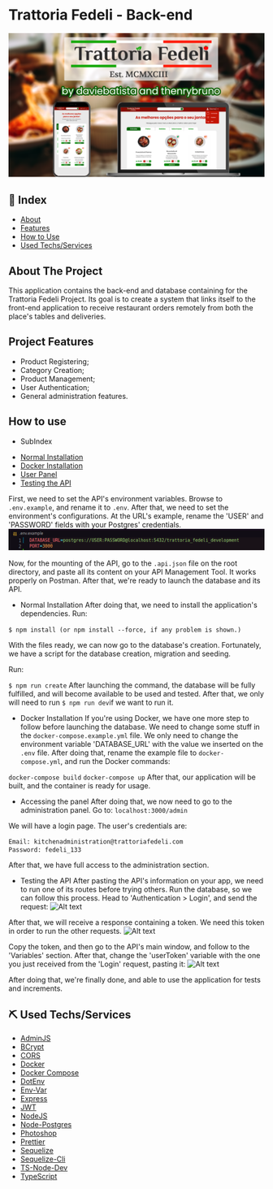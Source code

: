 # Trattoria Fedeli - Back-end
![Alt text](image.png)

## 📖 Index
- [About](#about-it)
- [Features](#features)
- [How to Use](#how-to-use)
- [Used Techs/Services](#techs-used)

## About The Project <a name = "about-it"></a>
This application contains the back-end and database containing for the Trattoria Fedeli Project. Its goal is to create a system that links itself to the front-end application to receive restaurant orders remotely from both the place's tables and deliveries.


## Project Features <a name = "features"></a>
- Product Registering;
- Category Creation;
- Product Management;
- User Authentication;
- General administration features.

## How to use <a name = "how-to-use"></a>
* SubIndex
- [Normal Installation](#normal-install)
- [Docker Installation](#docker-install)
- [User Panel](#user-panel)
- [Testing the API](#api-testing)


First, we need to set the API's environment variables. Browse to ```.env.example```, and rename it to ```.env```.
After that, we need to set the environment's configurations. At the URL's example, rename the 'USER' and 'PASSWORD' fields with your Postgres' credentials.
![Alt text](image-2.png)

Now, for the mounting of the API, go to the ```.api.json``` file on the root directory, and paste all its content on your API Management Tool. It works properly on Postman.
After that, we're ready to launch the database and its API.

* Normal Installation <a name = "normal-install"></a>
After doing that, we need to install the application's dependencies. Run:

```$ npm install (or npm install --force, if any problem is shown.)```

With the files ready, we can now go to the database's creation. Fortunately, we have a script for the database creation, migration and seeding.

Run:

```$ npm run create```
After launching the command, the database will be fully fulfilled, and will become available to be used and tested. After that, we only will need to run ```$ npm run dev```if we want to run it.

* Docker Installation <a name = "docker-install"></a>
If you're using Docker, we have one more step to follow before launching the database. We need to change some stuff in the ```docker-compose.example.yml``` file. We only need to change the environment variable 'DATABASE_URL' with the value we inserted on the ```.env``` file. After doing that, rename the example file to ```docker-compose.yml```, and run the Docker commands:

```docker-compose build```
```docker-compose up```
After that, our application will be built, and the container is ready for usage.

* Accessing the panel <a name = "user-panel"></a>
After doing that, we now need to go to the administration panel.
Go to:
```localhost:3000/admin```

We will have a login page. The user's credentials are:
```
Email: kitchenadministration@trattoriafedeli.com
Password: fedeli_133
```
After that, we have full access to the administration section.

* Testing the API <a name = "api-testing"></a>
After pasting the API's information on your app, we need to run one of its routes before trying others. Run the database, so we can follow this process.
Head to 'Authentication > Login', and send the request:
![Alt text](image-3.png)

After that, we will receive a response containing a token. We need this token in order to run the other requests.
![Alt text](image-4.png)

Copy the token, and then go to the API's main window, and follow to the 'Variables' section.
After that, change the 'userToken' variable with the one you just received from the 'Login' request, pasting it:
![Alt text](image-5.png)

After doing that, we're finally done, and able to use the application for tests and increments.

## ⛏ Used Techs/Services <a name = "techs-used"></a>
- [AdminJS](https://www.npmjs.com/package/adminjs)
- [BCrypt](https://www.npmjs.com/package/bcrypt)
- [CORS](https://www.npmjs.com/package/cors)
- [Docker](https://www.docker.com/)
- [Docker Compose](https://docs.docker.com/compose/gettingstarted/)
- [DotEnv](https://www.npmjs.com/package/dotenv)
- [Env-Var](https://www.npmjs.com/package/env-var)
- [Express](https://www.npmjs.com/package/express)
- [JWT](https://www.npmjs.com/package/jwt)
- [NodeJS](https://nodejs.org/)
- [Node-Postgres](https://www.npmjs.com/package/pg)
- [Photoshop](https://www.adobe.com/br/)
- [Prettier](https://www.npmjs.com/package/prettier)
- [Sequelize](https://www.npmjs.com/package/sequelize)
- [Sequelize-Cli](https://www.npmjs.com/package/sequelize-cli)
- [TS-Node-Dev](https://www.npmjs.com/package/ts-node-dev)
- [TypeScript](https://www.npmjs.com/package/typescript)